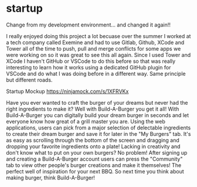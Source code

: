 # startup
Change from my development environment... and changed it again!!


I really enjoyed doing this project a lot becuase over the summer I worked at a tech company called Exemine and had to use Gitlab, Github, XCode and Tower all of the time to push, pull and merge conflicts for some apps we were working on so it was great to see this all again. Since I used Tower and XCode I haven't GitHub or VSCode to do this before so that was really interesting to learn how it works using a dedicated GitHub plugin for VSCode and do what I was doing before in a different way. Same principle but different roads.

Startup Mockup
https://ninjamock.com/s/1XFRVKx


Have you ever wanted to craft the burger of your dreams but never had the right ingredients to make it? Well with Build-A-Burger you get it all! With Build-A-Burger you can digitally build your dream burger in seconds and let everyone know how great of a grill master you are. Using the web applications, users can pick from a major selection of delectable ingredients to create their dream burger and save it for later in the "My Burgers" tab. It's as easy as scrolling through the bottom of the screen and dragging and dropping your favorite ingredients onto a plate! Lacking in creativity and don't know what to put on your own burgers? No problem! After signing up and creating a Build-A-Burger account users can press the "Community" tab to view other people's burger creations and make it themselves! The perfect well of inspiration for your next BBQ. So next time you think about making burger, think Build-A-Burger!
